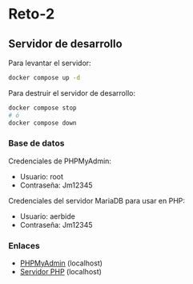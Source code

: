 # Reto-2

## Servidor de desarrollo

Para levantar el servidor:
```bash
docker compose up -d
```

Para destruir el servidor de desarrollo:
```bash
docker compose stop
# ó
docker compose down
```

### Base de datos

Credenciales de PHPMyAdmin:
- Usuario: root
- Contraseña: Jm12345

Credenciales del servidor MariaDB para usar en PHP:
- Usuario: aerbide
- Contraseña: Jm12345

### Enlaces

- [PHPMyAdmin](http://localhost:8888/) (localhost)
- [Servidor PHP](http://localhost:8080/) (localhost)